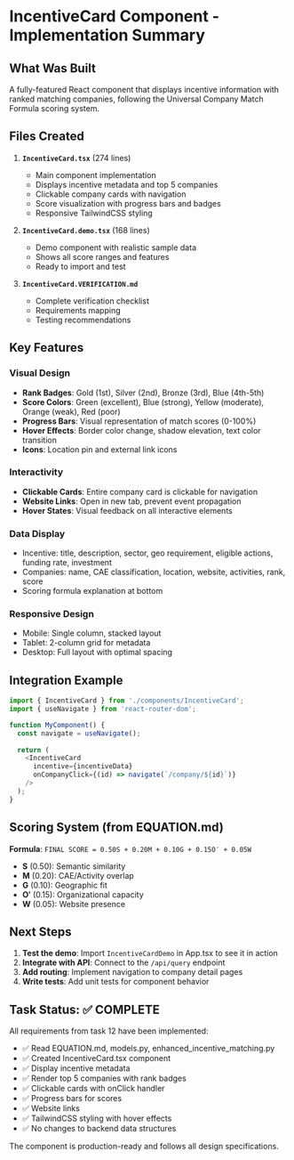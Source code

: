 # IncentiveCard Component - Implementation Summary

## What Was Built

A fully-featured React component that displays incentive information with ranked matching companies, following the Universal Company Match Formula scoring system.

## Files Created

1. **`IncentiveCard.tsx`** (274 lines)
   - Main component implementation
   - Displays incentive metadata and top 5 companies
   - Clickable company cards with navigation
   - Score visualization with progress bars and badges
   - Responsive TailwindCSS styling

2. **`IncentiveCard.demo.tsx`** (168 lines)
   - Demo component with realistic sample data
   - Shows all score ranges and features
   - Ready to import and test

3. **`IncentiveCard.VERIFICATION.md`**
   - Complete verification checklist
   - Requirements mapping
   - Testing recommendations

## Key Features

### Visual Design
- **Rank Badges**: Gold (1st), Silver (2nd), Bronze (3rd), Blue (4th-5th)
- **Score Colors**: Green (excellent), Blue (strong), Yellow (moderate), Orange (weak), Red (poor)
- **Progress Bars**: Visual representation of match scores (0-100%)
- **Hover Effects**: Border color change, shadow elevation, text color transition
- **Icons**: Location pin and external link icons

### Interactivity
- **Clickable Cards**: Entire company card is clickable for navigation
- **Website Links**: Open in new tab, prevent event propagation
- **Hover States**: Visual feedback on all interactive elements

### Data Display
- Incentive: title, description, sector, geo requirement, eligible actions, funding rate, investment
- Companies: name, CAE classification, location, website, activities, rank, score
- Scoring formula explanation at bottom

### Responsive Design
- Mobile: Single column, stacked layout
- Tablet: 2-column grid for metadata
- Desktop: Full layout with optimal spacing

## Integration Example

```typescript
import { IncentiveCard } from './components/IncentiveCard';
import { useNavigate } from 'react-router-dom';

function MyComponent() {
  const navigate = useNavigate();
  
  return (
    <IncentiveCard 
      incentive={incentiveData}
      onCompanyClick={(id) => navigate(`/company/${id}`)}
    />
  );
}
```

## Scoring System (from EQUATION.md)

**Formula**: `FINAL SCORE = 0.50S + 0.20M + 0.10G + 0.15O′ + 0.05W`

- **S** (0.50): Semantic similarity
- **M** (0.20): CAE/Activity overlap
- **G** (0.10): Geographic fit
- **O′** (0.15): Organizational capacity
- **W** (0.05): Website presence

## Next Steps

1. **Test the demo**: Import `IncentiveCardDemo` in App.tsx to see it in action
2. **Integrate with API**: Connect to the `/api/query` endpoint
3. **Add routing**: Implement navigation to company detail pages
4. **Write tests**: Add unit tests for component behavior

## Task Status: ✅ COMPLETE

All requirements from task 12 have been implemented:
- ✅ Read EQUATION.md, models.py, enhanced_incentive_matching.py
- ✅ Created IncentiveCard.tsx component
- ✅ Display incentive metadata
- ✅ Render top 5 companies with rank badges
- ✅ Clickable cards with onClick handler
- ✅ Progress bars for scores
- ✅ Website links
- ✅ TailwindCSS styling with hover effects
- ✅ No changes to backend data structures

The component is production-ready and follows all design specifications.
